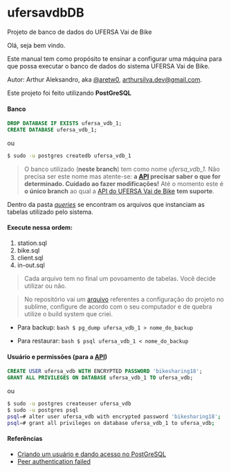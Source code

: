 # ufersavdbDB
Projeto de banco de dados do UFERSA Vai de Bike

Olá, seja bem vindo.

Este manual tem como propósito te ensinar a configurar uma máquina para que possa executar o banco de dados do sistema UFERSA Vai de Bike.

Autor: Arthur Aleksandro, aka [@aretw0](https://github.com/aretw0), arthursilva.dev@gmail.com.

Este projeto foi feito utilizando **PostGreSQL**

#### Banco
```sql
DROP DATABASE IF EXISTS ufersa_vdb_1;
CREATE DATABASE ufersa_vdb_1;
```
ou
```bash
$ sudo -u postgres createdb ufersa_vdb_1
```
>O banco utilizado (**neste branch**) tem como nome *ufersa_vdb_1*. Não precisa ser este nome mas atente-se: **a [API](https://github.com/UFERSA-Vai-de-Bike/ufersavdbAPI/blob/master/db/connector.js) precisar saber o que for determinado. Cuidado ao fazer modificações!** Até o momento este é **o único branch** ao qual a [API do UFERSA Vai de Bike](https://github.com/UFERSA-Vai-de-Bike/ufersavdbAPI) **tem suporte**.

Dentro da pasta [*queries*](https://github.com/UFERSA-Vai-de-Bike/ufersavdbDB/tree/master/queries) se encontram os arquivos que instanciam as tabelas utilizado pelo sistema.

#### Execute nessa ordem:

1. station.sql
2. bike.sql
3. client.sql
4. in-out.sql

>Cada arquivo tem no final um povoamento de tabelas. Você decide utilizar ou não.

>No repositório vai um [arquivo](https://github.com/UFERSA-Vai-de-Bike/ufersavdbDB/blob/master/bd1-project.sublime-project) referentes a configuração do projeto no sublime, configure de acordo com o seu computador e de quebra utilize o build system que criei.

- Para backup:
```bash $ pg_dump ufersa_vdb_1 > nome_do_backup```

- Para restaurar:
```bash $ psql ufersa_vdb_1 < nome_do_backup```

#### Usuário e permissões (para a [API](https://github.com/UFERSA-Vai-de-Bike/ufersavdbAPI/blob/master/db/connector.js))
```sql
CREATE USER ufersa_vdb WITH ENCRYPTED PASSWORD 'bikesharing18';
GRANT ALL PRIVILEGES ON DATABASE ufersa_vdb_1 TO ufersa_vdb;
```
ou
```bash
$ sudo -u postgres createuser ufersa_vdb
$ sudo -u postgres psql
psql=# alter user ufersa_vdb with encrypted password 'bikesharing18';
psql=# grant all privileges on database ufersa_vdb_1 to ufersa_vdb;
```

#### Referências

- [Criando um usuário e dando acesso no PostGreSQL]([manual](https://medium.com/coding-blocks/creating-user-database-and-adding-access-on-postgresql-8bfcd2f4a91e))
- [Peer authentication failed](https://stackoverflow.com/questions/18664074/getting-error-peer-authentication-failed-for-user-postgres-when-trying-to-ge)
